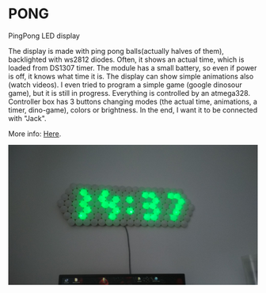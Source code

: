 # PONG
PingPong LED display

The display is made with ping pong balls(actually halves of them), backlighted with ws2812 diodes. Often, it shows an actual time, which is loaded from DS1307 timer. The module has a small battery, so even if power is off, it knows what time it is. The display can show simple animations also (watch videos). I even tried to program a simple game (google dinosour game), but it is still in progress. Everything is controlled by an atmega328. Controller box has 3 buttons changing modes (the actual time, animations, a timer, dino-game), colors or brightness. In the end, I want it to be connected with "Jack".

More info:   [Here](https://jakubkivi.github.io/#modalOpen).

![image](img/1.jpg)
